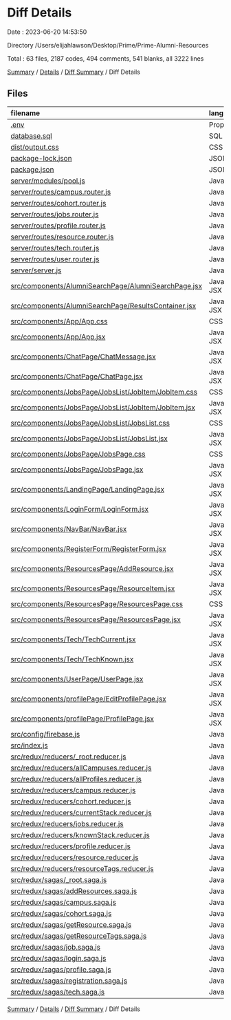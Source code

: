 # Diff Details

Date : 2023-06-20 14:53:50

Directory /Users/elijahlawson/Desktop/Prime/Prime-Alumni-Resources

Total : 63 files,  2187 codes, 494 comments, 541 blanks, all 3222 lines

[Summary](results.md) / [Details](details.md) / [Diff Summary](diff.md) / Diff Details

## Files
| filename | language | code | comment | blank | total |
| :--- | :--- | ---: | ---: | ---: | ---: |
| [.env](/.env) | Properties | 7 | 0 | 3 | 10 |
| [database.sql](/database.sql) | SQL | 45 | -17 | -10 | 18 |
| [dist/output.css](/dist/output.css) | CSS | 345 | 155 | 72 | 572 |
| [package-lock.json](/package-lock.json) | JSON | -306 | 0 | 0 | -306 |
| [package.json](/package.json) | JSON | 11 | 0 | 0 | 11 |
| [server/modules/pool.js](/server/modules/pool.js) | JavaScript | 0 | 0 | 1 | 1 |
| [server/routes/campus.router.js](/server/routes/campus.router.js) | JavaScript | 20 | 0 | 4 | 24 |
| [server/routes/cohort.router.js](/server/routes/cohort.router.js) | JavaScript | 36 | 0 | 7 | 43 |
| [server/routes/jobs.router.js](/server/routes/jobs.router.js) | JavaScript | 46 | 3 | 13 | 62 |
| [server/routes/profile.router.js](/server/routes/profile.router.js) | JavaScript | 28 | 0 | 3 | 31 |
| [server/routes/resource.router.js](/server/routes/resource.router.js) | JavaScript | 55 | 0 | 14 | 69 |
| [server/routes/tech.router.js](/server/routes/tech.router.js) | JavaScript | 106 | 0 | 24 | 130 |
| [server/routes/user.router.js](/server/routes/user.router.js) | JavaScript | 1 | 0 | 5 | 6 |
| [server/server.js](/server/server.js) | JavaScript | 10 | 0 | 17 | 27 |
| [src/components/AlumniSearchPage/AlumniSearchPage.jsx](/src/components/AlumniSearchPage/AlumniSearchPage.jsx) | JavaScript JSX | 125 | 9 | 14 | 148 |
| [src/components/AlumniSearchPage/ResultsContainer.jsx](/src/components/AlumniSearchPage/ResultsContainer.jsx) | JavaScript JSX | 29 | 0 | 4 | 33 |
| [src/components/App/App.css](/src/components/App/App.css) | CSS | 0 | 0 | 1 | 1 |
| [src/components/App/App.jsx](/src/components/App/App.jsx) | JavaScript JSX | 37 | 9 | 11 | 57 |
| [src/components/ChatPage/ChatMessage.jsx](/src/components/ChatPage/ChatMessage.jsx) | JavaScript JSX | 11 | 0 | 4 | 15 |
| [src/components/ChatPage/ChatPage.jsx](/src/components/ChatPage/ChatPage.jsx) | JavaScript JSX | 30 | 3 | 10 | 43 |
| [src/components/JobsPage/JobsList/JobItem/JobItem.css](/src/components/JobsPage/JobsList/JobItem/JobItem.css) | CSS | 28 | 0 | 5 | 33 |
| [src/components/JobsPage/JobsList/JobItem/JobItem.jsx](/src/components/JobsPage/JobsList/JobItem/JobItem.jsx) | JavaScript JSX | 36 | 0 | 14 | 50 |
| [src/components/JobsPage/JobsList/JobsList.css](/src/components/JobsPage/JobsList/JobsList.css) | CSS | 13 | 0 | 0 | 13 |
| [src/components/JobsPage/JobsList/JobsList.jsx](/src/components/JobsPage/JobsList/JobsList.jsx) | JavaScript JSX | 29 | 2 | 4 | 35 |
| [src/components/JobsPage/JobsPage.css](/src/components/JobsPage/JobsPage.css) | CSS | 91 | 0 | 13 | 104 |
| [src/components/JobsPage/JobsPage.jsx](/src/components/JobsPage/JobsPage.jsx) | JavaScript JSX | 154 | 14 | 42 | 210 |
| [src/components/LandingPage/LandingPage.jsx](/src/components/LandingPage/LandingPage.jsx) | JavaScript JSX | -31 | 0 | -1 | -32 |
| [src/components/LoginForm/LoginForm.jsx](/src/components/LoginForm/LoginForm.jsx) | JavaScript JSX | 12 | 0 | 4 | 16 |
| [src/components/NavBar/NavBar.jsx](/src/components/NavBar/NavBar.jsx) | JavaScript JSX | 117 | 1 | 9 | 127 |
| [src/components/RegisterForm/RegisterForm.jsx](/src/components/RegisterForm/RegisterForm.jsx) | JavaScript JSX | 66 | 5 | 15 | 86 |
| [src/components/ResourcesPage/AddResource.jsx](/src/components/ResourcesPage/AddResource.jsx) | JavaScript JSX | 140 | 0 | 20 | 160 |
| [src/components/ResourcesPage/ResourceItem.jsx](/src/components/ResourcesPage/ResourceItem.jsx) | JavaScript JSX | 12 | 0 | 1 | 13 |
| [src/components/ResourcesPage/ResourcesPage.css](/src/components/ResourcesPage/ResourcesPage.css) | CSS | 37 | 0 | 6 | 43 |
| [src/components/ResourcesPage/ResourcesPage.jsx](/src/components/ResourcesPage/ResourcesPage.jsx) | JavaScript JSX | 85 | 0 | 13 | 98 |
| [src/components/Tech/TechCurrent.jsx](/src/components/Tech/TechCurrent.jsx) | JavaScript JSX | 25 | 5 | 18 | 48 |
| [src/components/Tech/TechKnown.jsx](/src/components/Tech/TechKnown.jsx) | JavaScript JSX | 31 | 5 | 21 | 57 |
| [src/components/UserPage/UserPage.jsx](/src/components/UserPage/UserPage.jsx) | JavaScript JSX | 0 | 0 | 2 | 2 |
| [src/components/profilePage/EditProfilePage.jsx](/src/components/profilePage/EditProfilePage.jsx) | JavaScript JSX | 192 | 268 | 46 | 506 |
| [src/components/profilePage/ProfilePage.jsx](/src/components/profilePage/ProfilePage.jsx) | JavaScript JSX | 150 | 11 | 28 | 189 |
| [src/config/firebase.js](/src/config/firebase.js) | JavaScript | 15 | 3 | 3 | 21 |
| [src/index.js](/src/index.js) | JavaScript | 1 | 0 | -1 | 0 |
| [src/redux/reducers/_root.reducer.js](/src/redux/reducers/_root.reducer.js) | JavaScript | 18 | 0 | 2 | 20 |
| [src/redux/reducers/allCampuses.reducer.js](/src/redux/reducers/allCampuses.reducer.js) | JavaScript | 10 | 0 | 1 | 11 |
| [src/redux/reducers/allProfiles.reducer.js](/src/redux/reducers/allProfiles.reducer.js) | JavaScript | 10 | 0 | 1 | 11 |
| [src/redux/reducers/campus.reducer.js](/src/redux/reducers/campus.reducer.js) | JavaScript | 12 | 0 | 2 | 14 |
| [src/redux/reducers/cohort.reducer.js](/src/redux/reducers/cohort.reducer.js) | JavaScript | 9 | 0 | 2 | 11 |
| [src/redux/reducers/currentStack.reducer.js](/src/redux/reducers/currentStack.reducer.js) | JavaScript | 17 | 0 | 6 | 23 |
| [src/redux/reducers/jobs.reducer.js](/src/redux/reducers/jobs.reducer.js) | JavaScript | 9 | 0 | 2 | 11 |
| [src/redux/reducers/knownStack.reducer.js](/src/redux/reducers/knownStack.reducer.js) | JavaScript | 16 | 0 | 6 | 22 |
| [src/redux/reducers/profile.reducer.js](/src/redux/reducers/profile.reducer.js) | JavaScript | 27 | 3 | 0 | 30 |
| [src/redux/reducers/resource.reducer.js](/src/redux/reducers/resource.reducer.js) | JavaScript | 7 | 0 | 2 | 9 |
| [src/redux/reducers/resourceTags.reducer.js](/src/redux/reducers/resourceTags.reducer.js) | JavaScript | 7 | 0 | 2 | 9 |
| [src/redux/sagas/_root.saga.js](/src/redux/sagas/_root.saga.js) | JavaScript | 14 | 1 | 4 | 19 |
| [src/redux/sagas/addResources.saga.js](/src/redux/sagas/addResources.saga.js) | JavaScript | 15 | 0 | 4 | 19 |
| [src/redux/sagas/campus.saga.js](/src/redux/sagas/campus.saga.js) | JavaScript | 13 | 0 | 2 | 15 |
| [src/redux/sagas/cohort.saga.js](/src/redux/sagas/cohort.saga.js) | JavaScript | 24 | 2 | 9 | 35 |
| [src/redux/sagas/getResource.saga.js](/src/redux/sagas/getResource.saga.js) | JavaScript | 17 | 0 | 7 | 24 |
| [src/redux/sagas/getResourceTags.saga.js](/src/redux/sagas/getResourceTags.saga.js) | JavaScript | 19 | 0 | 6 | 25 |
| [src/redux/sagas/job.saga.js](/src/redux/sagas/job.saga.js) | JavaScript | 27 | 3 | 5 | 35 |
| [src/redux/sagas/login.saga.js](/src/redux/sagas/login.saga.js) | JavaScript | 2 | 0 | 0 | 2 |
| [src/redux/sagas/profile.saga.js](/src/redux/sagas/profile.saga.js) | JavaScript | 10 | 3 | 3 | 16 |
| [src/redux/sagas/registration.saga.js](/src/redux/sagas/registration.saga.js) | JavaScript | 1 | 0 | 0 | 1 |
| [src/redux/sagas/tech.saga.js](/src/redux/sagas/tech.saga.js) | JavaScript | 64 | 6 | 16 | 86 |

[Summary](results.md) / [Details](details.md) / [Diff Summary](diff.md) / Diff Details